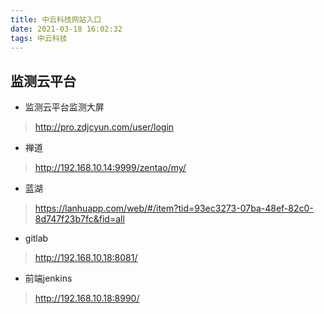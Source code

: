 ```yaml
---
title: 中云科技网站入口
date: 2021-03-18 16:02:32
tags: 中云科技
---
```


## 监测云平台

- 监测云平台监测大屏
> http://pro.zdjcyun.com/user/login

- 禅道
> http://192.168.10.14:9999/zentao/my/

- 蓝湖
> https://lanhuapp.com/web/#/item?tid=93ec3273-07ba-48ef-82c0-8d747f23b7fc&fid=all

- gitlab
> http://192.168.10.18:8081/

- 前端jenkins
> http://192.168.10.18:8990/
